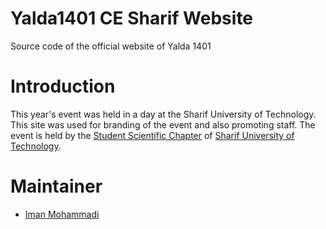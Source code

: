 # Yalda1401 CE Sharif Website

Source code of the official website of Yalda 1401

# Introduction
This year's event was held in a day at the Sharif University of Technology.
This site was used for branding of the event and also promoting staff.
The event is held by the [Student Scientific Chapter](http://ssc.ce.sharif.edu) of [Sharif University of Technology](http://sharif.edu).

# Maintainer
- [Iman Mohammadi](https://github.com/Imanm02)

